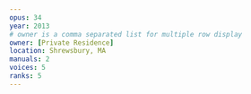 ```yaml
---
opus: 34
year: 2013
# owner is a comma separated list for multiple row display
owner: [Private Residence]
location: Shrewsbury, MA
manuals: 2
voices: 5
ranks: 5
---
```

